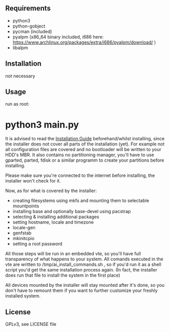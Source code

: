 
Requirements
------------
 - python3
 - python-gobject
 - pycman (included)
 - pyalpm (x86_64 binary included, i686 here: https://www.archlinux.org/packages/extra/i686/pyalpm/download/ )
 - libalpm

Installation
------------
not necessary

Usage
-----
run as root:
 # python3 main.py

It is advised to read the [Installation Guide](https://wiki.archlinux.org/index.php/Installation_Guide) beforehand/whilst installing, since the installer does not cover all parts of the installation (yet).
For example not all configuration files are covered and no bootloader will be written to your HDD's MBR.
It also contains no partitioning manager, you'll have to use gparted, parted, fdisk or a similar programm to create your partitions before installing.

Please make sure you're connected to the internet before installing, the installer won't check for it.

Now, as for what is covered by the installer:
 - creating filesystems using mkfs and mounting them to selectable mountpoints
 - installing base and optionally base-devel using pacstrap
 - selecting & installing additional packages
 - setting hostname, locale and timezone
 - locale-gen
 - genfstab
 - mkinitcpio
 - setting a root password

All those steps will be run in an embedded vte, so you'll have full transparency of what happens to your system.
All comands executed in the vte are written to /tmp/ai_install_commands.sh ,
so if you'd run it as a shell script you'd get the same installation process again.
(In fact, the installer does run that file to install the system in the first place)

All devices mounted by the installer will stay mounted after it's done,
so you don't have to remount them if you want to further customize your freshly installed system.

License
-------
GPLv3, see LICENSE file
